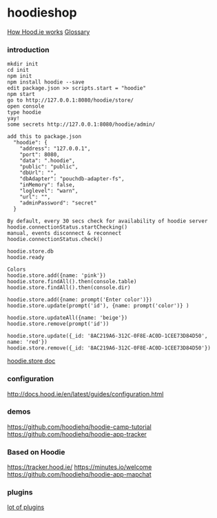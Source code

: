 # hoodieshop
[How Hood.ie works](http://docs.hood.ie/en/latest/about/how-hoodie-works.html)
[Glossary](http://docs.hood.ie/en/latest/about/glossary.html)

### introduction
```
mkdir init
cd init
npm init
npm install hoodie --save
edit package.json >> scripts.start = "hoodie"
npm start
go to http://127.0.0.1:8080/hoodie/store/
open console 
type hoodie
yay!
some secrets http://127.0.0.1:8080/hoodie/admin/
```

```
add this to package.json
  "hoodie": {
    "address": "127.0.0.1",
    "port": 8080,
    "data": ".hoodie",
    "public": "public",
    "dbUrl": "",
    "dbAdapter": "pouchdb-adapter-fs",
    "inMemory": false,
    "loglevel": "warn",
    "url": "",
    "adminPassword": "secret"
  }
```

```
By default, every 30 secs check for availability of hoodie server
hoodie.connectionStatus.startChecking() 
manual, events disconnect & reconnect 
hoodie.connectionStatus.check()

hoodie.store.db
hoodie.ready

Colors
hoodie.store.add({name: 'pink'})
hoodie.store.findAll().then(console.table)
hoodie.store.findAll().then(console.dir)

hoodie.store.add({name: prompt('Enter color')})
hoodie.store.update(prompt('id'), {name: prompt('color')} )

hoodie.store.updateAll({name: 'beige'})
hoodie.store.remove(prompt('id'))

hoodie.store.update({_id: '8AC219A6-312C-0F8E-AC0D-1CEE73D84D50', name: 'red'})
hoodie.store.remove({_id: '8AC219A6-312C-0F8E-AC0D-1CEE73D84D50'})
```
[hoodie.store doc](http://docs.hood.ie/en/latest/api/client/hoodie.html#hoodie-store)

### configuration

http://docs.hood.ie/en/latest/guides/configuration.html

### demos

https://github.com/hoodiehq/hoodie-camp-tutorial
https://github.com/hoodiehq/hoodie-app-tracker

### Based on Hoodie

https://tracker.hood.ie/
https://minutes.io/welcome
https://github.com/hoodiehq/hoodie-app-mapchat

### plugins
[lot of plugins](https://www.npmjs.com/search?q=hoodie-plugin-)
